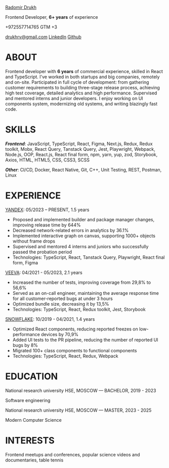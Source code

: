 [Radomir Drukh](https://www.linkedin.com/in/radomir-drukh/)

Frontend Developer, **6+ years** of experience

+972557714765 GTM +3

[drukhrv@gmail.com](mailto:drukhrv@gmail.com) [LinkedIn](https://www.linkedin.com/in/radomir-drukh/) [Github](https://github.com/Radomir-Drukh)

# ABOUT

Frontend developer with **6 years** of commercial experience, skilled in React and TypeScript. I've worked in both startups and big companies, remotely and on-site. Participated in full cycle of development: from gathering customer requirements to building three-stage release process, achieving high test coverage, detailed analytics and high performance. Supervised and mentored interns and junior developers. I enjoy working on UI components system, modernizing old systems, and writing blazingly fast code.

# SKILLS

**_Frontend_**: JavaScript, TypeScript, React, Figma, Next.js, Redux, Redux toolkit, Mobx, React Query, Tanstack Query, Jest, Playwright, Webpack, Node.js, OOP, React.js, React final form, npm, yarn, yup, zod, Storybook, Axios, HTML, HTML5, CSS, CSS3, SCSS

**_Other_**: CI/CD, Docker, React Native, Git, C++, Unit Testing, REST, Postman, Linux

# EXPERIENCE

[YANDEX](https://yandex.com/company/): 05/2023 – PRESENT, 1.5 years
- Proposed and implemented builder and package manager changes, improving release time by 644%
- Decreased network-related errors in analytics by 36.1%
- Implemented interactive graph on canvas, supporting 1000+ objects without frame drops
- Supervised and mentored 4 interns and juniors who successfully passed the probation period
- Technologies: TypeScript, React, Tanstack Query, Playwright, React final form, Figma

[VEEVA](https://www.industries.veeva.com/about): 04/2021 - 05/2023, 2.1 years
- Increased the number of tests, improving coverage from 29,8% to 56,6%
- Served as an on-call engineer, maintaining the average response time for all customer-reported bugs at under 3 hours
- Optimized bundle size, decreasing it by 13,5%
- Technologies: TypeScript, React, Redux toolkit, Jest, Storybook

[SNOWFLAKE](https://www.snowflake.com/en/emea/): 10/2019 - 04/2021, 1.4 years
- Optimized React components, reducing reported freezes on low-performance devices by 70,9%
- Added UI tests to the PR pipeline, reducing the number of reported UI bugs by 8%
- Migrated 100+ class components to functional components
- Technologies: TypeScript, React, Redux, Webpack

# EDUCATION

National research university HSE, MOSCOW — BACHELOR, 2019 - 2023

Software engineering

National research university HSE, MOSCOW — MASTER, 2023 - 2025

Modern Computer Science

# INTERESTS

Frontend meetups and conferences, popular science videos and documentaries, table tennis
